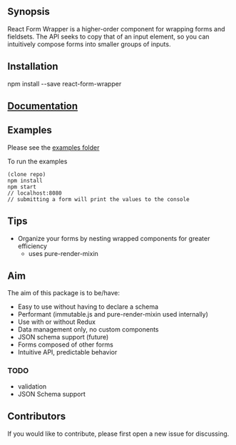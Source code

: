 ## Synopsis

React Form Wrapper is a higher-order component for wrapping forms and fieldsets.
The API seeks to copy that of an input element, so you can intuitively compose
forms into smaller groups of inputs.

## Installation

npm install --save react-form-wrapper


## [Documentation](./docs)


## Examples

Please see the [examples folder](./examples/basic/index.js)

To run the examples

```
(clone repo)
npm install
npm start
// localhost:8080
// submitting a form will print the values to the console
```


## Tips

* Organize your forms by nesting wrapped components for greater efficiency
  * uses pure-render-mixin


## Aim

The aim of this package is to be/have:

*  Easy to use without having to declare a schema
*  Performant (immutable.js and pure-render-mixin used internally)
*  Use with or without Redux
*  Data management only, no custom components
*  JSON schema support (future)
*  Forms composed of other forms
*  Intuitive API, predictable behavior


### TODO
  * validation
  * JSON Schema support


## Contributors

If you would like to contribute, please first open a new issue for discussing.
